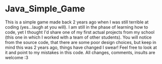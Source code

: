 # Java_Simple_Game

This is a simple game made back 2 years ago when I was still terrible at coding (yes...laugh at you will).
I am still in the phase of learning how to code, yet I thought I'd share one of my first actual projects 
from my school (this one in which I worked with a team of other students). You will notice from the source
code, that there are some poor design choices, but keep in mind this was 2 years ago, things have changed 
I swear! Feel free to look at it and point to my mistakes in this code. All changes, comments, insults are 
welcome :3
